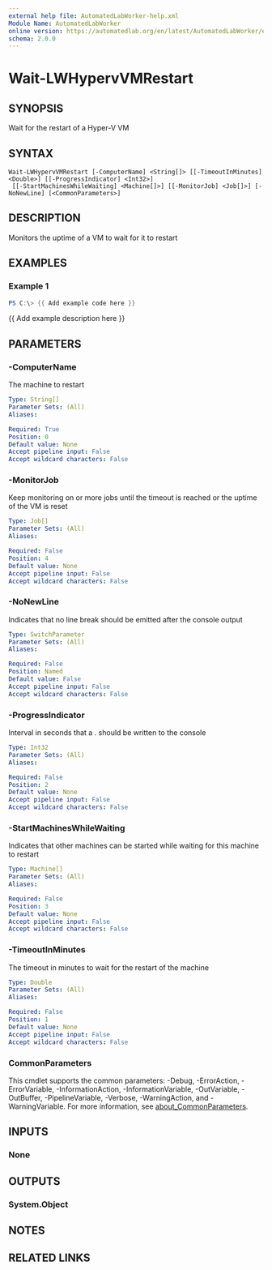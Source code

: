 ```yaml
---
external help file: AutomatedLabWorker-help.xml
Module Name: AutomatedLabWorker
online version: https://automatedlab.org/en/latest/AutomatedLabWorker/en-us/Wait-LWHypervVMRestart
schema: 2.0.0
---
```


# Wait-LWHypervVMRestart

## SYNOPSIS
Wait for the restart of a Hyper-V VM

## SYNTAX

```
Wait-LWHypervVMRestart [-ComputerName] <String[]> [[-TimeoutInMinutes] <Double>] [[-ProgressIndicator] <Int32>]
 [[-StartMachinesWhileWaiting] <Machine[]>] [[-MonitorJob] <Job[]>] [-NoNewLine] [<CommonParameters>]
```

## DESCRIPTION
Monitors the uptime of a VM to wait for it to restart

## EXAMPLES

### Example 1
```powershell
PS C:\> {{ Add example code here }}
```

{{ Add example description here }}

## PARAMETERS

### -ComputerName
The machine to restart

```yaml
Type: String[]
Parameter Sets: (All)
Aliases:

Required: True
Position: 0
Default value: None
Accept pipeline input: False
Accept wildcard characters: False
```

### -MonitorJob
Keep monitoring on or more jobs until the timeout is reached or the uptime of the VM is reset

```yaml
Type: Job[]
Parameter Sets: (All)
Aliases:

Required: False
Position: 4
Default value: None
Accept pipeline input: False
Accept wildcard characters: False
```

### -NoNewLine
Indicates that no line break should be emitted after the console output

```yaml
Type: SwitchParameter
Parameter Sets: (All)
Aliases:

Required: False
Position: Named
Default value: False
Accept pipeline input: False
Accept wildcard characters: False
```

### -ProgressIndicator
Interval in seconds that a .
should be written to the console

```yaml
Type: Int32
Parameter Sets: (All)
Aliases:

Required: False
Position: 2
Default value: None
Accept pipeline input: False
Accept wildcard characters: False
```

### -StartMachinesWhileWaiting
Indicates that other machines can be started while waiting for this machine to restart

```yaml
Type: Machine[]
Parameter Sets: (All)
Aliases:

Required: False
Position: 3
Default value: None
Accept pipeline input: False
Accept wildcard characters: False
```

### -TimeoutInMinutes
The timeout in minutes to wait for the restart of the machine

```yaml
Type: Double
Parameter Sets: (All)
Aliases:

Required: False
Position: 1
Default value: None
Accept pipeline input: False
Accept wildcard characters: False
```

### CommonParameters
This cmdlet supports the common parameters: -Debug, -ErrorAction, -ErrorVariable, -InformationAction, -InformationVariable, -OutVariable, -OutBuffer, -PipelineVariable, -Verbose, -WarningAction, and -WarningVariable. For more information, see [about_CommonParameters](http://go.microsoft.com/fwlink/?LinkID=113216).

## INPUTS

### None
## OUTPUTS

### System.Object
## NOTES

## RELATED LINKS

